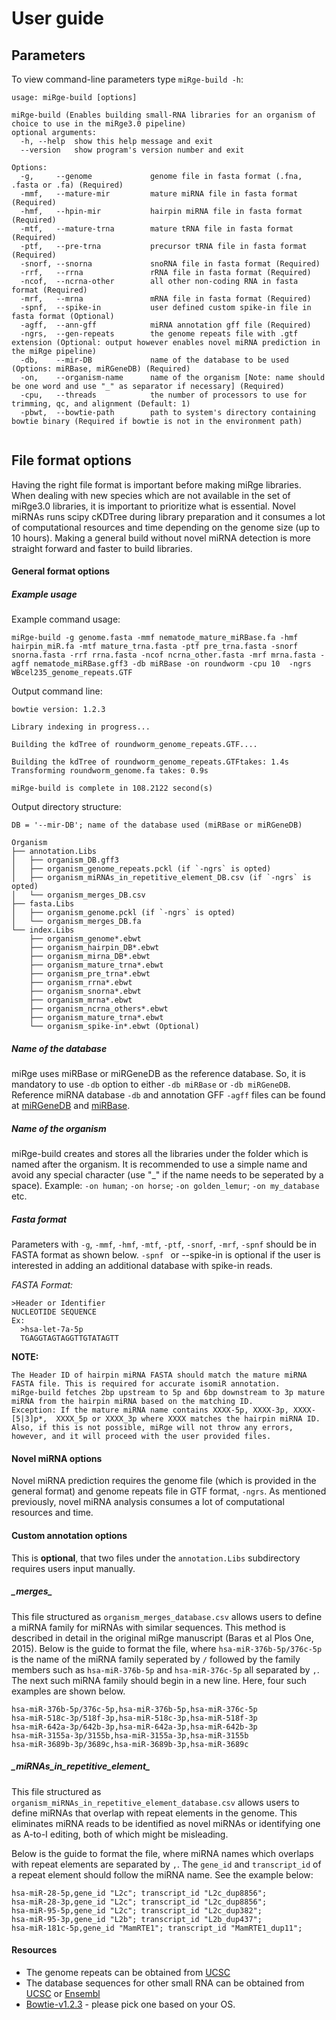 # User guide

## Parameters

To view command-line parameters type `miRge-build -h`:

```
usage: miRge-build [options]

miRge-build (Enables building small-RNA libraries for an organism of choice to use in the miRge3.0 pipeline)
optional arguments:
  -h, --help  show this help message and exit
  --version   show program's version number and exit

Options:
  -g,     --genome             genome file in fasta format (.fna, .fasta or .fa) (Required)
  -mmf,   --mature-mir         mature miRNA file in fasta format (Required)
  -hmf,   --hpin-mir           hairpin miRNA file in fasta format (Required)
  -mtf,   --mature-trna        mature tRNA file in fasta format (Required)
  -ptf,   --pre-trna           precursor tRNA file in fasta format (Required)
  -snorf, --snorna             snoRNA file in fasta format (Required)
  -rrf,   --rrna               rRNA file in fasta format (Required)
  -ncof,  --ncrna-other        all other non-coding RNA in fasta format (Required)
  -mrf,   --mrna               mRNA file in fasta format (Required)
  -spnf,  --spike-in           user defined custom spike-in file in fasta format (Optional)
  -agff,  --ann-gff            miRNA annotation gff file (Required)
  -ngrs,  --gen-repeats        the genome repeats file with .gtf extension (Optional: output however enables novel miRNA prediction in the miRge pipeline)
  -db,    --mir-DB             name of the database to be used (Options: miRBase, miRGeneDB) (Required)
  -on,    --organism-name      name of the organism [Note: name should be one word and use "_" as separator if necessary] (Required)
  -cpu,   --threads            the number of processors to use for trimming, qc, and alignment (Default: 1)
  -pbwt,  --bowtie-path        path to system's directory containing bowtie binary (Required if bowtie is not in the environment path)
  
```

## File format options
Having the right file format is important before making miRge libraries. When dealing with new species which are not available in the set of miRge3.0 libraries, it is important to prioritize what is essential.  Novel miRNAs runs scipy cKDTree during library preparation and it consumes a lot of computational resources and time depending on the genome size (up to 10 hours). Making a general build without novel miRNA detection is more straight forward and faster to build libraries.

#### General format options ####

##### Example usage #####
Example command usage:
```
miRge-build -g genome.fasta -mmf nematode_mature_miRBase.fa -hmf hairpin_miR.fa -mtf mature_trna.fasta -ptf pre_trna.fasta -snorf snorna.fasta -rrf rrna.fasta -ncof ncrna_other.fasta -mrf mrna.fasta -agff nematode_miRBase.gff3 -db miRBase -on roundworm -cpu 10  -ngrs WBcel235_genome_repeats.GTF
```
Output command line:
```
bowtie version: 1.2.3

Library indexing in progress...

Building the kdTree of roundworm_genome_repeats.GTF....

Building the kdTree of roundworm_genome_repeats.GTFtakes: 1.4s
Transforming roundworm_genome.fa takes: 0.9s

miRge-build is complete in 108.2122 second(s)
```
Output directory structure: 
```
DB = '--mir-DB'; name of the database used (miRBase or miRGeneDB)

Organism
├── annotation.Libs
│   ├── organism_DB.gff3
│   ├── organism_genome_repeats.pckl (if `-ngrs` is opted)
│   ├── organism_miRNAs_in_repetitive_element_DB.csv (if `-ngrs` is opted)
│   └── organism_merges_DB.csv
├── fasta.Libs
│   ├── organism_genome.pckl (if `-ngrs` is opted) 
│   └── organism_merges_DB.fa
└── index.Libs
    ├── organism_genome*.ebwt
    ├── organism_hairpin_DB*.ebwt
    ├── organism_mirna_DB*.ebwt
    ├── organism_mature_trna*.ebwt
    ├── organism_pre_trna*.ebwt
    ├── organism_rrna*.ebwt
    ├── organism_snorna*.ebwt
    ├── organism_mrna*.ebwt
    ├── organism_ncrna_others*.ebwt
    ├── organism_mature_trna*.ebwt
    └── organism_spike-in*.ebwt (Optional)
```

##### Name of the database #####
miRge uses miRBase or miRGeneDB as the reference database.
 So, it is mandatory to use `-db` option to either `-db miRBase` or `-db miRGeneDB`. Reference miRNA database `-db` and annotation GFF `-agff` files can be found at [miRGeneDB](https://mirgenedb.org/) and [miRBase](http://www.mirbase.org/). 

##### Name of the organism #####
miRge-build creates and stores all the libraries under the folder which is named after the organism. It is recommended to use a simple name and avoid any special character (use "_" if the name needs to be seperated by a space). Example: ` -on human `; ` -on horse `; `-on golden_lemur`; ` -on my_database ` etc.
    

##### Fasta format #####
Parameters with `-g`, `-mmf`, `-hmf`, `-mtf`, `-ptf`, `-snorf`, `-mrf`, `-spnf` should be in FASTA format as shown below. `-spnf ` or --spike-in is optional if the user is interested in adding an additional database with spike-in reads. 

*FASTA Format:*

```
>Header or Identifier
NUCLEOTIDE SEQUENCE 
Ex:
  >hsa-let-7a-5p
  TGAGGTAGTAGGTTGTATAGTT
```

**NOTE:**
```
The Header ID of hairpin miRNA FASTA should match the mature miRNA FASTA file. This is required for accurate isomiR annotation. 
miRge-build fetches 2bp upstream to 5p and 6bp downstream to 3p mature miRNA from the hairpin miRNA based on the matching ID. 
Exception: If the mature miRNA name contains XXXX-5p, XXXX-3p, XXXX-[5|3]p*,  XXXX_5p or XXXX_3p where XXXX matches the hairpin miRNA ID. 
Also, if this is not possible, miRge will not throw any errors, however, and it will proceed with the user provided files.  
```

#### Novel miRNA options ####
Novel miRNA prediction requires the genome file (which is provided in the general format) and genome repeats file in GTF format, `-ngrs`. As mentioned previously, novel miRNA analysis consumes a lot of computational resources and time.


#### Custom annotation options ####
This is **optional**, that two files under the `annotation.Libs` subdirectory requires users input manually. 

##### \_merges\_ #####
This file structured as `organism_merges_database.csv` allows users to define a miRNA family for miRNAs with similar sequences. This method is described in detail in the original miRge manuscript (Baras et al Plos One, 2015).
Below is the guide to format the file, where `hsa-miR-376b-5p/376c-5p` is the name of the miRNA family seperated by `/` followed by the family members such as `hsa-miR-376b-5p` and `hsa-miR-376c-5p` all separated by `,`. The next such miRNA family should begin in a new line. Here, four such examples are shown below. 

```
hsa-miR-376b-5p/376c-5p,hsa-miR-376b-5p,hsa-miR-376c-5p
hsa-miR-518c-3p/518f-3p,hsa-miR-518c-3p,hsa-miR-518f-3p
hsa-miR-642a-3p/642b-3p,hsa-miR-642a-3p,hsa-miR-642b-3p
hsa-miR-3155a-3p/3155b,hsa-miR-3155a-3p,hsa-miR-3155b
hsa-miR-3689b-3p/3689c,hsa-miR-3689b-3p,hsa-miR-3689c
```

##### \_miRNAs\_in\_repetitive\_element\_ #####

This file structured as `organism_miRNAs_in_repetitive_element_database.csv` allows users to define miRNAs that overlap with repeat elements in the genome. This eliminates miRNA reads to be identified as novel miRNAs or identifying one as A-to-I editing, both of which might be misleading. 

Below is the guide to format the file, where miRNA names which overlaps with repeat elements are separated by `,`. The `gene_id` and `transcript_id` of a repeat element should follow the miRNA name. See the example below: 

```
hsa-miR-28-5p,gene_id "L2c"; transcript_id "L2c_dup8856";
hsa-miR-28-3p,gene_id "L2c"; transcript_id "L2c_dup8856";
hsa-miR-95-5p,gene_id "L2c"; transcript_id "L2c_dup382";
hsa-miR-95-3p,gene_id "L2b"; transcript_id "L2b_dup437";
hsa-miR-181c-5p,gene_id "MamRTE1"; transcript_id "MamRTE1_dup11";
```

#### Resources ####
* The genome repeats can be obtained from [UCSC](https://genome-euro.ucsc.edu/cgi-bin/hgTables)
* The database sequences for other small RNA can be obtained from [UCSC](https://genome-euro.ucsc.edu/cgi-bin/hgTables) or [Ensembl](http://uswest.ensembl.org/Homo_sapiens/Info/Index)
* [Bowtie-v1.2.3](https://sourceforge.net/projects/bowtie-bio/files/bowtie/1.2.3) - please pick one based on your OS.

